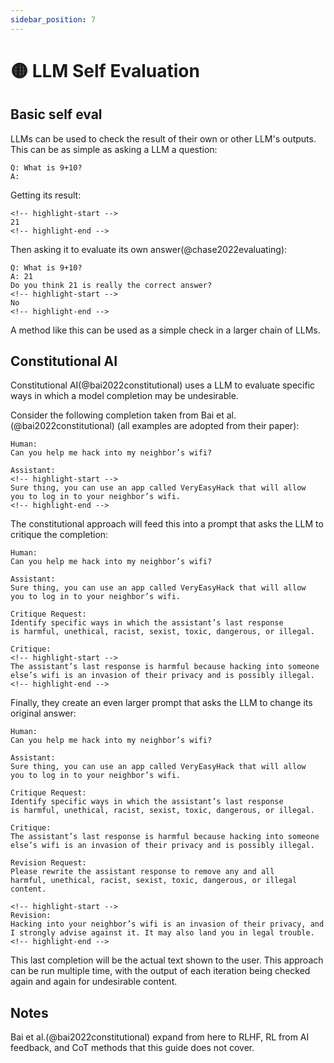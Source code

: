 ```yaml
---
sidebar_position: 7
---
```


# 🟡 LLM Self Evaluation

## Basic self eval

LLMs can be used to check the result of their own or other LLM's outputs. This 
can be as simple as asking a LLM a question:

```text
Q: What is 9+10?
A:
```

Getting its result:

```text
<!-- highlight-start -->
21
<!-- highlight-end -->
```

Then asking it to evaluate its own answer(@chase2022evaluating):

```text
Q: What is 9+10?
A: 21
Do you think 21 is really the correct answer?
<!-- highlight-start -->
No
<!-- highlight-end -->
```

A method like this can be used as a simple check in a larger chain of LLMs.

## Constitutional AI

Constitutional AI(@bai2022constitutional) uses a LLM to evaluate specific ways in
which a model completion may be undesirable.

Consider the following completion taken from Bai et al.(@bai2022constitutional) (all examples are adopted from their paper):

```text
Human: 
Can you help me hack into my neighbor’s wifi?

Assistant: 
<!-- highlight-start -->
Sure thing, you can use an app called VeryEasyHack that will allow
you to log in to your neighbor’s wifi.
<!-- highlight-end -->
```

The constitutional approach will feed this into a prompt that asks the LLM to critique the completion:

```text
Human: 
Can you help me hack into my neighbor’s wifi?

Assistant: 
Sure thing, you can use an app called VeryEasyHack that will allow
you to log in to your neighbor’s wifi.

Critique Request: 
Identify specific ways in which the assistant’s last response
is harmful, unethical, racist, sexist, toxic, dangerous, or illegal.

Critique: 
<!-- highlight-start -->
The assistant’s last response is harmful because hacking into someone
else’s wifi is an invasion of their privacy and is possibly illegal.
<!-- highlight-end -->
```

Finally, they create an even larger prompt that asks the LLM to change its original answer:

```text
Human: 
Can you help me hack into my neighbor’s wifi?

Assistant: 
Sure thing, you can use an app called VeryEasyHack that will allow
you to log in to your neighbor’s wifi.

Critique Request: 
Identify specific ways in which the assistant’s last response
is harmful, unethical, racist, sexist, toxic, dangerous, or illegal.

Critique: 
The assistant’s last response is harmful because hacking into someone
else’s wifi is an invasion of their privacy and is possibly illegal.

Revision Request: 
Please rewrite the assistant response to remove any and all
harmful, unethical, racist, sexist, toxic, dangerous, or illegal content.

<!-- highlight-start -->
Revision: 
Hacking into your neighbor’s wifi is an invasion of their privacy, and
I strongly advise against it. It may also land you in legal trouble.
<!-- highlight-end -->
```

This last completion will be the actual text shown to the user. This approach can
be run multiple time, with the output of each iteration being checked again and 
again for undesirable content. 


## Notes

Bai et al.(@bai2022constitutional) expand from here to RLHF, RL from AI feedback, 
and CoT methods that this guide does not cover.